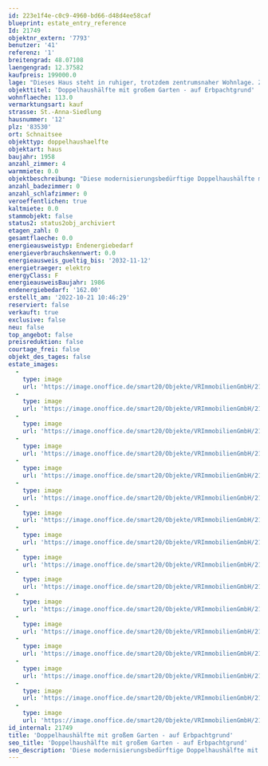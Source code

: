 ```yaml
---
id: 223e1f4e-c0c9-4960-bd66-d48d4ee58caf
blueprint: estate_entry_reference
Id: 21749
objektnr_extern: '7793'
benutzer: '41'
referenz: '1'
breitengrad: 48.07108
laengengrad: 12.37582
kaufpreis: 199000.0
lage: "Dieses Haus steht in ruhiger, trotzdem zentrumsnaher Wohnlage. Zum Einkaufen sind es nur rund 150 m zu gehen.\r\nSchnaitsee hat ca. 3650 Einwohner und bildet mit Waldhausen und Harpfing die Mittelpunkte der umliegenden Dörfer, Weiler und Einöden.\r\nHier finden Sie Ruhe und Erholung, aber auch geselliges Treiben, wofür zahlreiche Vereine sorgen. Auch ist ein hoher Freizeitwert in Schnaitsee geboten -  Wandern und Radeln, Baden im moorhaltigen Schnaitseer Weitsee, Tennis, Reiten, Rodeln, Langlauf und Eisstockschießen im Winter.\r\nEinkaufsmöglichkeiten für den täglichen Bedarf findet Sie vor Ort, ebenfalls Kindergärten, Grund- und Mittelschule auch Ärzte und eine Apotheke.\r\nSehr gute Infrastruktur sowie alle weiterführenden Schulen finden sich im ca.15 km entfernten Wasserburg am Inn oder im ca.17 km entfernten Trostberg."
objekttitel: 'Doppelhaushälfte mit großem Garten - auf Erbpachtgrund'
wohnflaeche: 113.0
vermarktungsart: kauf
strasse: St.-Anna-Siedlung
hausnummer: '12'
plz: '83530'
ort: Schnaitsee
objekttyp: doppelhaushaelfte
objektart: haus
baujahr: 1958
anzahl_zimmer: 4
warmmiete: 0.0
objektbeschreibung: "Diese modernisierungsbedürftige Doppelhaushälfte mit großem Garten zur Süd- und Ostseite ist an den Hang gebaut, sodass von der Garage aus der direkte Zutritt in den Keller vorhanden ist.\r\nAuf dem Grundstück befindet sich ein Pool und ein gemütliches Gartenhaus mit Veranda. Ein älterer Baumbestand bietet Schatten an heißen Sommertagen.\r\nDie große Garage mit ca. 35 m² bietet zusätzlichen Stauraum, auch die Pooltechnik findet in einer Abseite hier seinen Platz. Der Keller mit urigem Partyraum, Waschküche mit Dusche, WC und Waschbecken, sowie eine Sauna, ist auch über die Garage zu erreichen.\r\nIm Erdgeschoss befinden sich mittig die Küche, von hier aus ist ein großes Wohn-Esszimmer zur einen sowie ein weiteres Wohnzimmer zu anderen Seite erschlossen.\r\nIm Obergeschoss finden ein Elternschlafzimmer, ein in zwei Räume geteiltes Schlafzimmer, sowie ein Bad mit Wanne seinen Platz.\r\nVom südlichen Schlafzimmer aus ist der Balkon zu begehen.\r\nGeheizt wird aktuell über Nachtspeicheröfen und elektrische Fußbodenheizung. Zwei Kamine sind vorhanden, wurden bisher aber nie genutzt. \r\nDas noch vorhandene Inventar muss vom Käufer übernommen bzw. entsorgt werden. Die Kosten dafür wurden in der Preisfindung berücksichtigt. \r\n\r\nDas Gebäude steht auf einem Grundstück mit Erbbaurechtsvertrag. Dieser läuft noch bis 31.03.2058. Der jährlich zu entrichtende Erbbauzins beträgt EUR 176,46.\r\nEine Verlängerung um weitere 75 Jahre wurde seitens des Erbbaurechtsgebers in Aussicht gestellt."
anzahl_badezimmer: 0
anzahl_schlafzimmer: 0
veroeffentlichen: true
kaltmiete: 0.0
stammobjekt: false
status2: status2obj_archiviert
etagen_zahl: 0
gesamtflaeche: 0.0
energieausweistyp: Endenergiebedarf
energieverbrauchskennwert: 0.0
energieausweis_gueltig_bis: '2032-11-12'
energietraeger: elektro
energyClass: F
energieausweisBaujahr: 1986
endenergiebedarf: '162.00'
erstellt_am: '2022-10-21 10:46:29'
reserviert: false
verkauft: true
exclusive: false
neu: false
top_angebot: false
preisreduktion: false
courtage_frei: false
objekt_des_tages: false
estate_images:
  -
    type: image
    url: 'https://image.onoffice.de/smart20/Objekte/VRImmobilienGmbH/21749/e2b18de7-04de-47c1-95ac-690a077081e7.jpg'
  -
    type: image
    url: 'https://image.onoffice.de/smart20/Objekte/VRImmobilienGmbH/21749/0731bebf-2687-4b7b-a8a0-1001da732c0a.jpg'
  -
    type: image
    url: 'https://image.onoffice.de/smart20/Objekte/VRImmobilienGmbH/21749/e076a349-79c5-45f7-9cda-82b60e2558df.jpg'
  -
    type: image
    url: 'https://image.onoffice.de/smart20/Objekte/VRImmobilienGmbH/21749/06fce4e7-68f7-48f0-90ca-a29b618cf26b.jpg'
  -
    type: image
    url: 'https://image.onoffice.de/smart20/Objekte/VRImmobilienGmbH/21749/443eefb1-1a53-4303-a2fe-82a4102f41a3.jpg'
  -
    type: image
    url: 'https://image.onoffice.de/smart20/Objekte/VRImmobilienGmbH/21749/baf19362-ff88-4a08-b22b-da597e1fd938.jpg'
  -
    type: image
    url: 'https://image.onoffice.de/smart20/Objekte/VRImmobilienGmbH/21749/63bf4e71-bcbe-4add-831d-7214311207c0.jpg'
  -
    type: image
    url: 'https://image.onoffice.de/smart20/Objekte/VRImmobilienGmbH/21749/881fd2f0-b1b0-47be-84b5-b95f66e1419c.jpg'
  -
    type: image
    url: 'https://image.onoffice.de/smart20/Objekte/VRImmobilienGmbH/21749/4ec3d9ef-6779-4f2d-9e00-f8c555ad9f99.jpg'
  -
    type: image
    url: 'https://image.onoffice.de/smart20/Objekte/VRImmobilienGmbH/21749/4c661766-c4b6-4053-bbcd-50e49f852147.jpg'
  -
    type: image
    url: 'https://image.onoffice.de/smart20/Objekte/VRImmobilienGmbH/21749/da0dade5-8b1d-4cd2-9802-81c23a4596b4.jpg'
  -
    type: image
    url: 'https://image.onoffice.de/smart20/Objekte/VRImmobilienGmbH/21749/61c4767c-4395-4d6c-9bee-f03f0531cf94.jpg'
  -
    type: image
    url: 'https://image.onoffice.de/smart20/Objekte/VRImmobilienGmbH/21749/97037c31-f228-4a98-811d-4d8046527582.jpg'
  -
    type: image
    url: 'https://image.onoffice.de/smart20/Objekte/VRImmobilienGmbH/21749/fad82a0d-c94b-4469-8e7f-269f1e2659d5.jpg'
  -
    type: image
    url: 'https://image.onoffice.de/smart20/Objekte/VRImmobilienGmbH/21749/87017d54-65a0-4453-bd85-78321f0c3a51.jpg'
  -
    type: image
    url: 'https://image.onoffice.de/smart20/Objekte/VRImmobilienGmbH/21749/a649d985-0343-4d8f-abf0-6b173b1089af.jpg'
id_internal: 21749
title: 'Doppelhaushälfte mit großem Garten - auf Erbpachtgrund'
seo_title: 'Doppelhaushälfte mit großem Garten - auf Erbpachtgrund'
seo_description: 'Diese modernisierungsbedürftige Doppelhaushälfte mit großem Garten zur Süd- und Ostseite ist an den Hang gebaut, sodass von der Garage aus der direkte Zutri'
---
```

